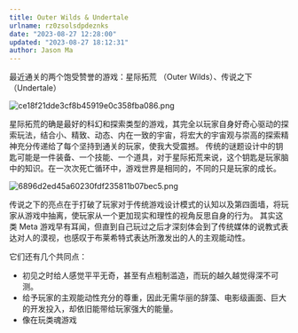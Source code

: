 ```yaml
---
title: Outer Wilds & Undertale
urlname: rz0zsolsdpdeznks
date: "2023-08-27 12:28:00"
updated: "2023-08-27 18:12:31"
author: Jason Ma
---
```


最近通关的两个饱受赞誉的游戏：星际拓荒 （Outer Wilds）、传说之下（Undertale）

![ce18f21dde3cf8b45919e0c358fba086.png](/images/yuqueAssets/FoKq9LhW1sO8UH6cwSEHCb1zgtbI.png)

星际拓荒的确是最好的科幻和探索类型的游戏，其完全以玩家自身好奇心驱动的探索玩法，结合小、精致、动态、内在一致的宇宙，将宏大的宇宙观与崇高的探索精神充分传递给了每个坚持到通关的玩家，使我大受震撼。
传统的谜题设计中的钥匙可能是一件装备、一个技能、一个道具，对于星际拓荒来说，这个钥匙是玩家脑中的知识。在一次次死亡循环中，游戏世界是相同的，不同的只是玩家的成长。

![6896d2ed45a60230fdf235811b07bec5.png](/images/yuqueAssets/FrDpurPosyOqu-MICZsI7mU8SRM7.png)

传说之下的亮点在于打破了玩家对于传统游戏设计模式的认知以及第四面墙，将玩家从游戏中抽离，使玩家从一个更加现实和理性的视角反思自身的行为。
其实这类 Meta 游戏早有耳闻，但直到自己玩过之后才深刻体会到了传统媒体的说教式表达对人的漠视，也感叹于布莱希特式表达所激发出的人的主观能动性。

它们还有几个共同点：

- 初见之时给人感觉平平无奇，甚至有点粗制滥造，而玩的越久越觉得深不可测。
- 给予玩家的主观能动性充分的尊重，因此无需华丽的辞藻、电影级画面、巨大的开发投入，却依旧能带给玩家强大的能量。
- 像在玩类魂游戏
